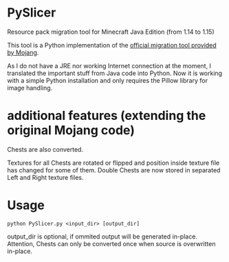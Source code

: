 # PySlicer
Resource pack migration tool for Minecraft Java Edition (from 1.14 to 1.15)

This tool is a Python implementation of the [official migration tool provided by Mojang](https://github.com/Mojang/slicer).

As I do not have a JRE nor working Internet connection at the moment, I translated the important stuff from Java code into Python. Now it is working with a simple Python installation and only requires the Pillow library for image handling.


# additional features (extending the original Mojang code)
Chests are also converted.

Textures for all Chests are rotated or flipped and position inside texture file has changed for some of them. Double Chests are now stored in separated Left and Right texture files.


# Usage

`python PySlicer.py <input_dir> [output_dir]`

output_dir is optional, if ommited output will be generated in-place. Attention, Chests can only be converted once when source is overwritten in-place.
